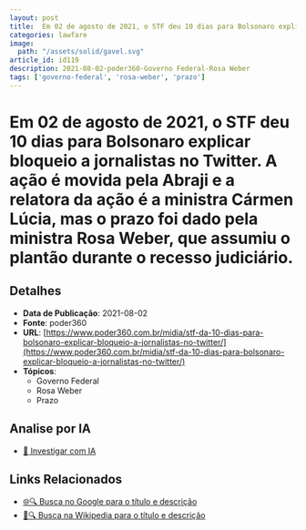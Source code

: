 ```yaml
---
layout: post
title:  Em 02 de agosto de 2021, o STF deu 10 dias para Bolsonaro explicar bloqueio a jornalistas no Twitter. A ação é movida pela Abraji e a relatora da ação é a ministra Cármen Lúcia, mas o prazo foi dado pela ministra Rosa Weber, que assumiu o plantão durante o recesso judiciário.
categories: lawfare
image: 
  path: "/assets/solid/gavel.svg"
article_id: id119
description: 2021-08-02-poder360-Governo Federal-Rosa Weber
tags: ['governo-federal', 'rosa-weber', 'prazo']
---
```


# Em 02 de agosto de 2021, o STF deu 10 dias para Bolsonaro explicar bloqueio a jornalistas no Twitter. A ação é movida pela Abraji e a relatora da ação é a ministra Cármen Lúcia, mas o prazo foi dado pela ministra Rosa Weber, que assumiu o plantão durante o recesso judiciário.

## Detalhes
- **Data de Publicação**: 2021-08-02
- **Fonte**: poder360
- **URL**: [https://www.poder360.com.br/midia/stf-da-10-dias-para-bolsonaro-explicar-bloqueio-a-jornalistas-no-twitter/](https://www.poder360.com.br/midia/stf-da-10-dias-para-bolsonaro-explicar-bloqueio-a-jornalistas-no-twitter/)
- **Tópicos**:
  - Governo Federal
  - Rosa Weber
  - Prazo

## Analise por IA
- [🤖 Investigar com IA](https://www.perplexity.ai/search?q=%22not%C3%ADcia%20artigo%20Brasil%22%20Em%2002%20de%20agosto%20de%202021%2C%20o%20STF%20deu%2010%20dias%20para%20Bolsonaro%20explicar%20bloqueio%20a%20jornalistas%20no%20Twitter.%20A%20a%C3%A7%C3%A3o%20%C3%A9%20movida%20pela%20Abraji%20e%20a%20relatora%20da%20a%C3%A7%C3%A3o%20%C3%A9%20a%20ministra%20C%C3%A1rmen%20L%C3%BAcia%2C%20mas%20o%20prazo%20foi%20dado%20pela%20ministra%20Rosa%20Weber%2C%20que%20assumiu%20o%20plant%C3%A3o%20durante%20o%20recesso%20judici%C3%A1rio.%20poder360%202021-08-02)

## Links Relacionados
- [🌐🔍 Busca no Google para o título e descrição](https://www.google.com/search?q=%22not%C3%ADcia%20artigo%20Brasil%22%20Em%2002%20de%20agosto%20de%202021%2C%20o%20STF%20deu%2010%20dias%20para%20Bolsonaro%20explicar%20bloqueio%20a%20jornalistas%20no%20Twitter.%20A%20a%C3%A7%C3%A3o%20%C3%A9%20movida%20pela%20Abraji%20e%20a%20relatora%20da%20a%C3%A7%C3%A3o%20%C3%A9%20a%20ministra%20C%C3%A1rmen%20L%C3%BAcia%2C%20mas%20o%20prazo%20foi%20dado%20pela%20ministra%20Rosa%20Weber%2C%20que%20assumiu%20o%20plant%C3%A3o%20durante%20o%20recesso%20judici%C3%A1rio.%20poder360%202021-08-02)
- [📖🔍 Busca na Wikipedia para o título e descrição](https://pt.wikipedia.org/w/index.php?search=%22not%C3%ADcia%20artigo%20Brasil%22%20Em%2002%20de%20agosto%20de%202021%2C%20o%20STF%20deu%2010%20dias%20para%20Bolsonaro%20explicar%20bloqueio%20a%20jornalistas%20no%20Twitter.%20A%20a%C3%A7%C3%A3o%20%C3%A9%20movida%20pela%20Abraji%20e%20a%20relatora%20da%20a%C3%A7%C3%A3o%20%C3%A9%20a%20ministra%20C%C3%A1rmen%20L%C3%BAcia%2C%20mas%20o%20prazo%20foi%20dado%20pela%20ministra%20Rosa%20Weber%2C%20que%20assumiu%20o%20plant%C3%A3o%20durante%20o%20recesso%20judici%C3%A1rio.%20poder360%202021-08-02)

